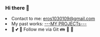 ### Hi there 👋

<li> Contact to me: <a href="mailto:eros1030109@gmail.com">eros1030109@gmail.com</a> </li>
<li> My past works: <a href="https://github.com/dev-tom-0108/-MY-Projects-README-"> ---MY PROJECTs--- </a> </li>
<li> 🤝 💕 👀 Follow me via Git  👪 💖 🤞 </li>
